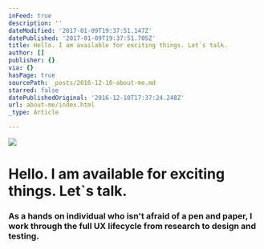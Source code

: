 ```yaml
---
inFeed: true
description: ''
dateModified: '2017-01-09T19:37:51.147Z'
datePublished: '2017-01-09T19:37:51.705Z'
title: Hello. I am available for exciting things. Let`s talk.
author: []
publisher: {}
via: {}
hasPage: true
sourcePath: _posts/2016-12-10-about-me.md
starred: false
datePublishedOriginal: '2016-12-10T17:37:24.248Z'
url: about-me/index.html
_type: Article

---
```

![](https://the-grid-user-content.s3-us-west-2.amazonaws.com/66eea373-9fc5-4a94-a4b5-b4bb3518e625.gif)

# **Hello. I am available for exciting things. Let\`s talk.**

### As a hands on individual who isn't afraid of a pen and paper, I work through the full UX lifecycle from research to design and testing.